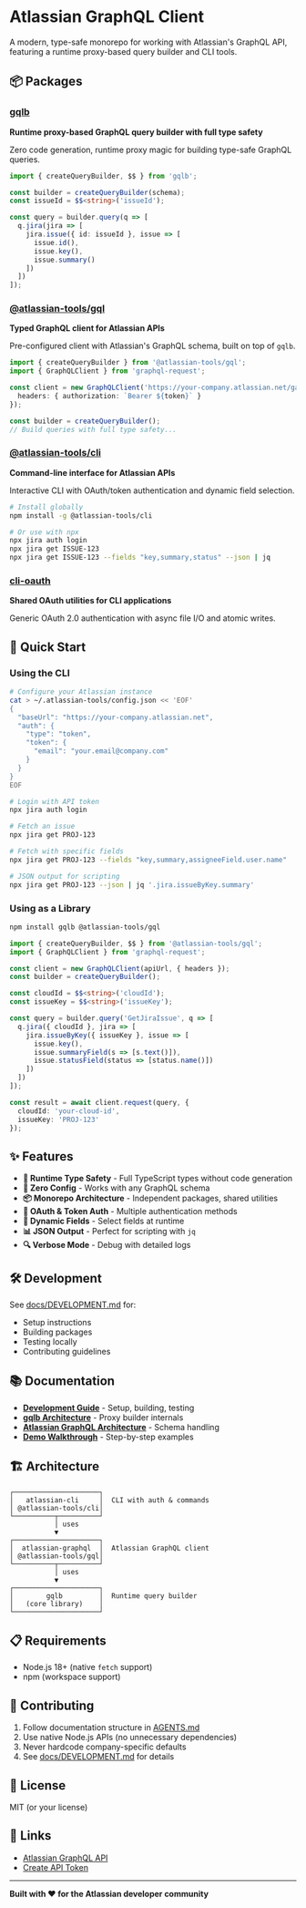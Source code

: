 # Atlassian GraphQL Client

A modern, type-safe monorepo for working with Atlassian's GraphQL API, featuring a runtime proxy-based query builder and CLI tools.

## 📦 Packages

### [gqlb](./packages/gqlb)
**Runtime proxy-based GraphQL query builder with full type safety**

Zero code generation, runtime proxy magic for building type-safe GraphQL queries.

```typescript
import { createQueryBuilder, $$ } from 'gqlb';

const builder = createQueryBuilder(schema);
const issueId = $$<string>('issueId');

const query = builder.query(q => [
  q.jira(jira => [
    jira.issue({ id: issueId }, issue => [
      issue.id(),
      issue.key(),
      issue.summary()
    ])
  ])
]);
```

### [@atlassian-tools/gql](./packages/atlassian-graphql)
**Typed GraphQL client for Atlassian APIs**

Pre-configured client with Atlassian's GraphQL schema, built on top of `gqlb`.

```typescript
import { createQueryBuilder } from '@atlassian-tools/gql';
import { GraphQLClient } from 'graphql-request';

const client = new GraphQLClient('https://your-company.atlassian.net/gateway/api/graphql', {
  headers: { authorization: `Bearer ${token}` }
});

const builder = createQueryBuilder();
// Build queries with full type safety...
```

### [@atlassian-tools/cli](./packages/atlassian-cli)
**Command-line interface for Atlassian APIs**

Interactive CLI with OAuth/token authentication and dynamic field selection.

```bash
# Install globally
npm install -g @atlassian-tools/cli

# Or use with npx
npx jira auth login
npx jira get ISSUE-123
npx jira get ISSUE-123 --fields "key,summary,status" --json | jq
```

### [cli-oauth](./packages/cli-oauth)
**Shared OAuth utilities for CLI applications**

Generic OAuth 2.0 authentication with async file I/O and atomic writes.

## 🚀 Quick Start

### Using the CLI

```bash
# Configure your Atlassian instance
cat > ~/.atlassian-tools/config.json << 'EOF'
{
  "baseUrl": "https://your-company.atlassian.net",
  "auth": {
    "type": "token",
    "token": {
      "email": "your.email@company.com"
    }
  }
}
EOF

# Login with API token
npx jira auth login

# Fetch an issue
npx jira get PROJ-123

# Fetch with specific fields
npx jira get PROJ-123 --fields "key,summary,assigneeField.user.name"

# JSON output for scripting
npx jira get PROJ-123 --json | jq '.jira.issueByKey.summary'
```

### Using as a Library

```bash
npm install gqlb @atlassian-tools/gql
```

```typescript
import { createQueryBuilder, $$ } from '@atlassian-tools/gql';
import { GraphQLClient } from 'graphql-request';

const client = new GraphQLClient(apiUrl, { headers });
const builder = createQueryBuilder();

const cloudId = $$<string>('cloudId');
const issueKey = $$<string>('issueKey');

const query = builder.query('GetJiraIssue', q => [
  q.jira({ cloudId }, jira => [
    jira.issueByKey({ issueKey }, issue => [
      issue.key(),
      issue.summaryField(s => [s.text()]),
      issue.statusField(status => [status.name()])
    ])
  ])
]);

const result = await client.request(query, { 
  cloudId: 'your-cloud-id',
  issueKey: 'PROJ-123' 
});
```

## ✨ Features

- **🎯 Runtime Type Safety** - Full TypeScript types without code generation
- **🚀 Zero Config** - Works with any GraphQL schema
- **📦 Monorepo Architecture** - Independent packages, shared utilities
- **🔐 OAuth & Token Auth** - Multiple authentication methods
- **🎨 Dynamic Fields** - Select fields at runtime
- **📊 JSON Output** - Perfect for scripting with `jq`
- **🔍 Verbose Mode** - Debug with detailed logs

## 🛠️ Development

See [docs/DEVELOPMENT.md](./docs/DEVELOPMENT.md) for:
- Setup instructions
- Building packages
- Testing locally
- Contributing guidelines

## 📚 Documentation

- **[Development Guide](./docs/DEVELOPMENT.md)** - Setup, building, testing
- **[gqlb Architecture](./docs/GQLB-ARCHITECTURE.md)** - Proxy builder internals
- **[Atlassian GraphQL Architecture](./docs/ATLASSIAN-GRAPHQL-ARCHITECTURE.md)** - Schema handling
- **[Demo Walkthrough](./docs/DEMO.md)** - Step-by-step examples

## 🏗️ Architecture

```
┌─────────────────────┐
│   atlassian-cli     │  CLI with auth & commands
│ @atlassian-tools/cli│
└──────────┬──────────┘
           │ uses
           ▼
┌─────────────────────┐
│  atlassian-graphql  │  Atlassian GraphQL client
│ @atlassian-tools/gql│
└──────────┬──────────┘
           │ uses
           ▼
┌─────────────────────┐
│        gqlb         │  Runtime query builder
│   (core library)    │
└─────────────────────┘
```

## 📋 Requirements

- Node.js 18+ (native `fetch` support)
- npm (workspace support)

## 🤝 Contributing

1. Follow documentation structure in [AGENTS.md](./AGENTS.md)
2. Use native Node.js APIs (no unnecessary dependencies)
3. Never hardcode company-specific defaults
4. See [docs/DEVELOPMENT.md](./docs/DEVELOPMENT.md) for details

## 📄 License

MIT (or your license)

## 🔗 Links

- [Atlassian GraphQL API](https://developer.atlassian.com/cloud/jira/platform/graphql/)
- [Create API Token](https://id.atlassian.com/manage-profile/security/api-tokens)

---

**Built with ❤️ for the Atlassian developer community**

